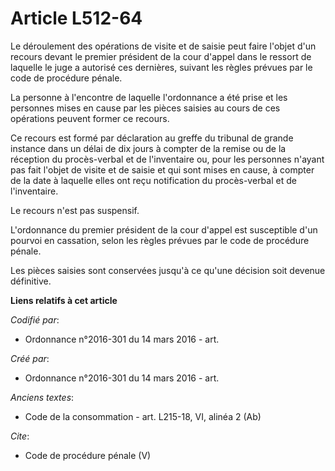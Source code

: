 # Article L512-64

Le déroulement des opérations de visite et de saisie peut faire l'objet d'un recours devant le premier président de la cour
d'appel dans le ressort de laquelle le juge a autorisé ces dernières, suivant les règles prévues par le code de procédure
pénale.

La personne à l'encontre de laquelle l'ordonnance a été prise et les personnes mises en cause par les pièces saisies au cours
de ces opérations peuvent former ce recours.

Ce recours est formé par déclaration au greffe du tribunal de grande instance dans un délai de dix jours à compter de la
remise ou de la réception du procès-verbal et de l'inventaire ou, pour les personnes n'ayant pas fait l'objet de visite et de
saisie et qui sont mises en cause, à compter de la date à laquelle elles ont reçu notification du procès-verbal et de
l'inventaire.

Le recours n'est pas suspensif.

L'ordonnance du premier président de la cour d'appel est susceptible d'un pourvoi en cassation, selon les règles prévues par
le code de procédure pénale.

Les pièces saisies sont conservées jusqu'à ce qu'une décision soit devenue définitive.

**Liens relatifs à cet article**

_Codifié par_:

  - Ordonnance n°2016-301 du 14 mars 2016 - art.

_Créé par_:

  - Ordonnance n°2016-301 du 14 mars 2016 - art.

_Anciens textes_:

  - Code de la consommation - art. L215-18, VI, alinéa 2 (Ab)

_Cite_:

  - Code de procédure pénale (V)
